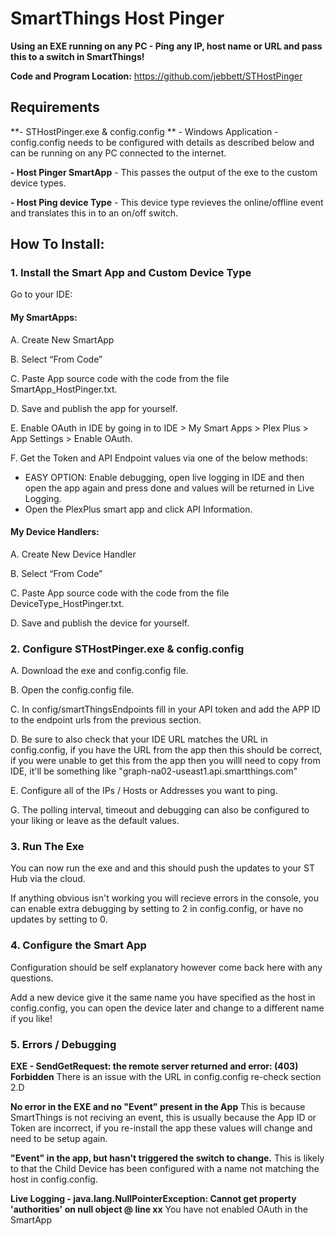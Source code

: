 # SmartThings Host Pinger

**Using an EXE running on any PC - Ping any IP, host name or URL and pass this to a switch in SmartThings!**

**Code and Program Location:**
https://github.com/jebbett/STHostPinger

## Requirements

**- STHostPinger.exe & config.config ** - Windows Application - config.config needs to be configured with details as described below and can be running on any PC connected to the internet.

**- Host Pinger SmartApp** - This passes the output of the exe to the custom device types.

**- Host Ping device Type** - This device type revieves the online/offline event and translates this in to an on/off switch.

## How To Install:

### 1. Install the Smart App and Custom Device Type

Go to your IDE:

#### My SmartApps:

A. Create New SmartApp

B. Select “From Code”

C. Paste App source code with the code from the file SmartApp_HostPinger.txt.

D. Save and publish the app for yourself.

E. Enable OAuth in IDE by going in to IDE > My Smart Apps > Plex Plus > App Settings > Enable OAuth.

F. Get the Token and API Endpoint values via one of the below methods:

* EASY OPTION: Enable debugging, open live logging in IDE and then open the app again and press done and values will be returned in Live Logging.
* Open the PlexPlus smart app and click API Information.

#### My Device Handlers:

A. Create New Device Handler

B. Select “From Code”

C. Paste App source code with the code from the file DeviceType_HostPinger.txt.

D. Save and publish the device for yourself.


### 2. Configure STHostPinger.exe & config.config

A. Download the exe and config.config file. 

B. Open the config.config file.

C. In config/smartThingsEndpoints fill in your API token and add the APP ID to the endpoint urls from the previous section.

  <!ENTITY accessToken "XXXXXX FROM SMARTTHINGS XXXXXXXXX">
  <!ENTITY appId "XXXXXX FROM SMARTTHINGS XXXXXXXXX">
  <!ENTITY ide "https://graph-eu01-euwest1.api.smartthings.com">

D. Be sure to also check that your IDE URL matches the URL in config.config, if you have the URL from the app then this should be correct, if you were unable to get this from the app then you willl need to copy from IDE, it'll be something like "graph-na02-useast1.api.smartthings.com"

E. Configure all of the IPs / Hosts or Addresses you want to ping.
  <hostList>
    <item HOST="google.com" />
    <item HOST="192.168.1.1" />
    <item HOST="SERVER1" />
  </hostList>


G. The polling interval, timeout and debugging can also be configured to your liking or leave as the default values.

### 3. Run The Exe

You can now run the exe and and this should push the updates to your ST Hub via the cloud.

If anything obvious isn't working you will recieve errors in the console, you can enable extra debugging by setting to 2 in config.config, or have no updates by setting to 0. 


### 4. Configure the Smart App

Configuration should be self explanatory however come back here with any questions.

Add a new device give it the same name you have specified as the host in config.config, you can open the device later and change to a different name if you like!


### 5. Errors / Debugging

**EXE - SendGetRequest: the remote server returned and error: (403) Forbidden**
There is an issue with the URL in config.config re-check section 2.D

**No error in the EXE and no "Event" present in the App**
This is because SmartThings is not reciving an event, this is usually because the App ID or Token are incorrect, if you re-install the app these values will change and need to be setup again.

**"Event" in the app, but hasn't triggered the switch to change.**
This is likely to that the Child Device has been configured with a name not matching the host in config.config.

**Live Logging - java.lang.NullPointerException: Cannot get property 'authorities' on null object @ line xx**
You have not enabled OAuth in the SmartApp